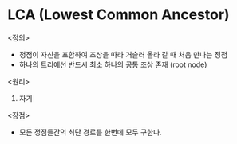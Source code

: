 # LCA (Lowest Common Ancestor)


<정의>
- 정점이 자신을 포함하여 조상을 따라 거슬러 올라 갈 때 처음 만나는 정점
- 하나의 트리에선 반드시 최소 하나의 공통 조상 존재 (root node)

<원리>
1. 자기

<장점>
- 모든 정점들간의 최단 경로를 한번에 모두 구한다.<br>


